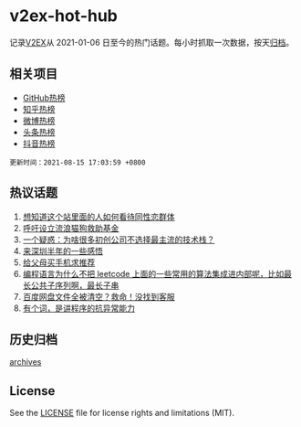 # v2ex-hot-hub

 记录[V2EX](https://www.v2ex.com/)从 2021-01-06 日至今的热门话题。每小时抓取一次数据，按天[归档](archives)。
 
 ## 相关项目

- [GitHub热榜](https://github.com/snaildev/github-hot-hub)
- [知乎热榜](https://github.com/snaildev/zhihu-hot-hub)
- [微博热榜](https://github.com/snaildev/weibo-hot-hub)
- [头条热榜](https://github.com/snaildev/toutiao-hot-hub)
- [抖音热榜](https://github.com/snaildev/douyin-hot-hub)


 `更新时间：2021-08-15 17:03:59 +0800`

## 热议话题

1. [想知道这个站里面的人如何看待同性恋群体](https://www.v2ex.com/t/795808)
1. [呼吁设立流浪猫狗救助基金](https://www.v2ex.com/t/795876)
1. [一个疑惑：为啥很多初创公司不选择最主流的技术栈？](https://www.v2ex.com/t/795817)
1. [来深圳半年的一些感悟](https://www.v2ex.com/t/795792)
1. [给父母买手机求推荐](https://www.v2ex.com/t/795821)
1. [编程语言为什么不把 leetcode 上面的一些常用的算法集成进内部呢，比如最长公共子序列啊，最长子串](https://www.v2ex.com/t/795830)
1. [百度网盘文件全被清空？救命！没找到客服](https://www.v2ex.com/t/795851)
1. [有个词，是讲程序的抗异常能力](https://www.v2ex.com/t/795837)

## 历史归档

[archives](archives)

## License

See the [LICENSE](LICENSE) file for license rights and limitations (MIT).
